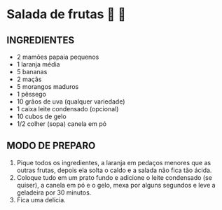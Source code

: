 # Salada de frutas :green_salad: :purple_heart:

## INGREDIENTES

- 2 mamões papaia pequenos
- 1 laranja média
- 5 bananas
- 2 maçãs
- 5 morangos maduros
- 1 pêssego
- 10 grãos de uva (qualquer variedade)
- 1 caixa leite condensado (opcional)
- 10 cubos de gelo
- 1/2 colher (sopa) canela em pó

## MODO DE PREPARO

1. Pique todos os ingredientes, a laranja em pedaços menores que as outras frutas, depois ela solta o caldo e a salada não fica tão ácida.
2. Coloque tudo em um prato fundo e adicione o leite condensado (se quiser), a canela em pó e o gelo, mexa por alguns segundos e leve a geladeira por 30 minutos.
3. Fica uma delícia.